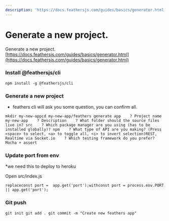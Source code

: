 ```yaml
---
description: 'https://docs.feathersjs.com/guides/basics/generator.html'
---
```


# Generate a new project.

Generate a new project. [https://docs.feathersjs.com/guides/basics/generator.html](https://docs.feathersjs.com/guides/basics/generator.html) ​

### Install @feathersjs/cli

 `npm install -g @feathersjs/cli`

### Generate a new project

* feathers cli will ask you some question, you can confirm all.

```text
mkdir my-new-appcd my-new-app/feathers generate app    ? Project name my-new-app    ? Description    ? What folder should the source files live in? src    ? Which package manager are you using (has to be installed globally)? npm    ? What type of API are you making? (Press <space> to select, <a> to toggle all, <i> to invert selection)REST,    Realtime via Socket.io    ? Which testing framework do you prefer? Mocha + assert
```

### Update port from env

\*we need this to deploy to heroku

Open src/index.js

```text
replaceconst port =  app.get('port');withconst port = process.env.PORT || app.get('port');
```



### Git push

 `git init git add . git commit -m "Create new feathers app"` 

